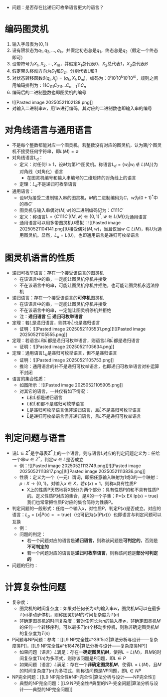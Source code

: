 - 问题：是否存在比递归可枚举语言更大的语言？
# 编码图灵机
1. 输入字母表为$\{0,1\}$
2. 设有限状态为$q_1,q_2,…,q_k$，并假定初态总是$q_1$，终态总是$q_2$（假定一个终态即可）
3. 设带符号为$X_1,X_2,\cdots,X_m$，并假定$X_1$总代表0，$X_2$总代表1，$X_3$总代表$B$
4. 假定带头移动方向为$D_1$和$D_2$，分别代表L和R
5. 对状态转移函数$\delta(q_i,X_j)=(q_k,X_l,D_m)$，编码为：$0^i10^j10^k10^i10^m$，规则之间用编码排列为：$11C_111C_211...C_{n-1}11C_n$
6. 编码后的二进制整数也即图灵机的编号
- ![[Pasted image 20250521102138.png]]
- 对输入二进制串$w$，用$1w$进行编码，其对应的二进制数也即输入串的编号
# 对角线语言与通用语言
- 不是每个整数都能对应一个图灵机。若整数没有对应的图灵机，认为第$j$个图灵机不接受任何字符串，即$L(M)=\emptyset$
- 对角线语言$L_d$：
	- 定义：对任何$i≥1$，设$M$为第$i$个图灵机。称语言$L_d=\{w_i|w_i\notin L(M_i)\}$为对角线（对角化）语言
		- 在图灵机编号和输入串编号的二维矩阵的对角线上的语言
	- 定理：$L_d$不是递归可枚举语言
- 通用语言：
	- 设$M$为接受二进制输入串的图灵机，$M$的二进制编码为$C$，$w$为$(0+1)^*$中的串$C'$
	- 图灵机与输入串偶对$(M,w)$的二进制编码记为：$C111C'$
	- 定义：称语言$L=\{C111C' |(M, w) ∈\{0,1\}^*,w\in L(M)\}$为通用语言
	- 通用语言可以用多带图灵机$U$模拟：![[Pasted image 20250521104141.png]]$U$接受偶对$(M,w)$，当且仅当$w\in L(M)$，称$U$为通用图灵机。显然，$L_u=L(U)$，也即通用语言是递归可枚举语言
# 图灵机语言的性质
- 递归可枚举语言：存在一个接受该语言的图灵机
	- 在该语言中的串，一定能让图灵机停机并接受
	- 不在该语言中的串，可能让图灵机停机并拒绝，也可能让图灵机永远法停机
- 递归语言：存在一个接受该语言的**可停机**图灵机
	- 在该语言中的串，一定能让图灵机停机并接受
	- 不在该语言中的串，一定能让图灵机停机并拒绝
	- 注：**递归语言 $\subseteq$ 递归可枚举语言**
- 定理：若$L$是递归语言，则其补$\bar{L}$也是递归语言
	- 证明：![[Pasted image 20250521105531.png]]![[Pasted image 20250521105555.png]]
- 定理：若语言$L$和$\bar L$都是递归可枚举语言，则语言$L$和$\bar L$都是递归语言
	- 证明：![[Pasted image 20250521105634.png]]
- 定理：通用语言$L_u$是递归可枚举语言，但不是递归语言
	- 证明：![[Pasted image 20250521105753.png]]
	- 推论：通用语言的补不是递归可枚举语言，也即递归可枚举语言对补运算不封闭
- 语言的集合性质：
	- 如图所示：![[Pasted image 20250521105905.png]]
	- 对其它的语言，一共仅有如下情况：
		- $L$和$\bar L$都是递归语言
		- $L$和$\bar L$和都不是递归可枚举语言
		- $L$是递归可枚举语言但非递归语言，且$\bar L$不是递归可枚举语言
		- $\bar L$是递归可枚举语言但非递归语言，且$L$不是递归可枚举语言
# 判定问题与语言
- 设$L\subseteq \Sigma^*$是字母表$\Sigma^*$上的一个语言，则与语言$L$对应的判定问题定义为：任给一个串$w∈Z^*$，判定$w∈L$是否成立
	- 例：![[Pasted image 20250521113749.png]]![[Pasted image 20250521113817.png]]![[Pasted image 20250521113836.png]]
	- 性质：定义为一个（一元）谓词，即把任意输入映射为1或0的一个映射：$p: X\rightarrow\{0,1\}$。对输入$x\in X$，若$p(x)=1$，则称$x$具有性质$P$
		- X上的性质P天然地将X划分为两个部分：具有性质P的和不具有性质P的。定义性质P对应的集合，是X的一个子集：P={x EX Ip(x) = true}我们也常常把性质P对应的集合简称为性质P。
- 判定问题的一般形式：任给一个输入$x$，对性质$P$，判定$P(x)$是否成立。对应的语言：$L_p= \{x | P(x) == \text{true}\}$（也可记为$\{x|P(x)\}$）也即语言与判定问题可以互换
	- 例：
	- 问题的判定：
		- 若一个问题对应的语言是**递归语言**，则称该问题是**可判定的**，否则是**不可判定的**
		- 若一个问题对应的语言是**递归可枚举语言**，则称该问题是**部分可判定的**
- 问题的归约：
# 计算复杂性问题
- 复杂度：
	- 图灵机的时间复杂度：如果对任何长为$n$的输入串$w$，图灵机$M$可以在最多$T(n)$移动步停机，则称图灵机$M$的时间复杂度为$T(n)$
	- 非确定图灵机的时间复杂度：若对任何长为$n$的输入串$w$，非确定图灵机$M$的任何一个转移序列，可以最多$T(n)$个移动步停机，则称非确定图灵机$M$的复杂度为$T(n)$
- P问题与NP问题：参考：[[L9 NP完全性#^39f5c2|算法分析与设计——复杂度类P]]，[[L9 NP完全性#^b18476|算法分析与设计——复杂度类NP]]
	- 如果问题（语言）$L$满足：存在一**确定图灵机$M$**，使得$L=L(M)$，且$M$的时间复杂度T$(n)$为多项式，则称该问题是$P$问题，即$L\in P$
	- 如果问题（语言）$L$满足：存在一个**非确定图灵机$M$**，使得$L=L(M)$，且$M$的时间复杂度$T(n)$为多项式，则称该问题是$NP$问题，即$L\in NP$
- NP完全问题：[[L9 NP完全性#NP-完全性|算法分析与设计——NP完全性]]
	- 典型的NP完全问题：[[L9 NP完全性#典型的NP-完全问题|算法分析与设计——典型的NP完全问题]]